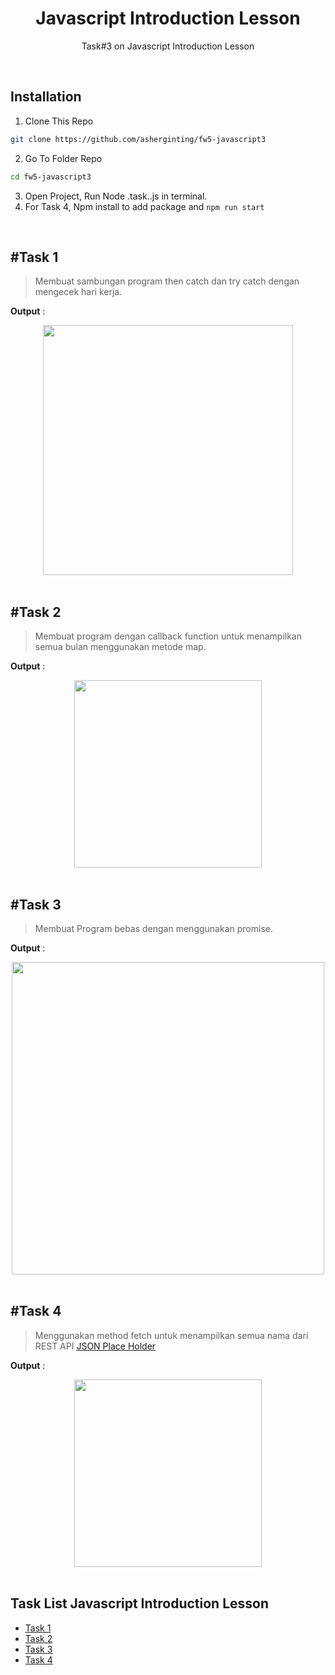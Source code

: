 <h1 align="center">Javascript Introduction Lesson</h1>

<p align="center">
    Task#3 on Javascript Introduction Lesson
</p>

<br>

## Installation

1. Clone This Repo

```sh
git clone https://github.com/asherginting/fw5-javascript3
```

2. Go To Folder Repo

```sh
cd fw5-javascript3
```

3. Open Project, Run Node .task..js in terminal.
4. For Task 4, Npm install to add package and ```npm run start```


<br>

## #Task 1

> Membuat sambungan program then catch dan try catch dengan mengecek hari kerja.

**Output** :
<div align="center">
    <img width="400" src="https://user-images.githubusercontent.com/39787908/163671545-d0a7b285-3227-4f0a-9dd5-e80fd7fbd560.png">   
</div>

<br>

## #Task 2

> Membuat program dengan callback function untuk menampilkan semua bulan menggunakan metode map.

**Output** :
<div align="center">
    <img width="300" src="https://user-images.githubusercontent.com/39787908/163671566-8d6a1cfc-c048-4b73-83c8-19ff024c05bf.png">   
</div>

<br>

## #Task 3

> Membuat Program bebas dengan menggunakan promise.

**Output** :
<div align="center">
    <img width="500" src="https://user-images.githubusercontent.com/39787908/163671579-a818ea38-a763-4527-a75f-7e7adab07fa2.png">   
</div>

<br>

## #Task 4

> Menggunakan method fetch untuk menampilkan semua nama dari REST API [JSON Place Holder](https://jsonplaceholder.typicode.com/users)

**Output** :
<div align="center">
    <img width="300" src="https://user-images.githubusercontent.com/39787908/163671615-6d1e75b5-9c28-45af-a497-edfb86baac14.png">   
</div>

<br>

## Task List Javascript Introduction Lesson

- [Task 1](https://github.com/asherginting/fw5-javascript1)
- [Task 2](https://github.com/asherginting/fw5-javascript2)
- [Task 3](https://github.com/asherginting/fw5-javascript3)
- [Task 4](https://github.com/asherginting/fw5-javascript4)


